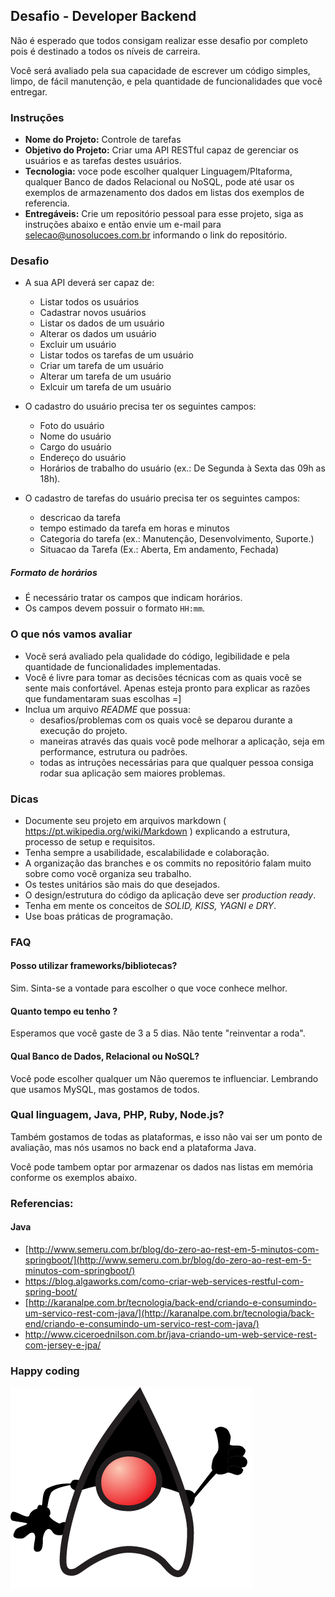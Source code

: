 ## Desafio - Developer Backend

Não é esperado que todos consigam realizar esse desafio por completo pois  é destinado a todos os níveis de carreira.

Você será avaliado pela sua capacidade de escrever um código simples, limpo, de fácil manutenção, e pela quantidade de funcionalidades que você entregar.

### Instruções

- **Nome do Projeto:** Controle de tarefas
- **Objetivo do Projeto:** Criar uma API RESTful capaz de gerenciar os usuários e as tarefas destes usuários.
- **Tecnologia:** voce pode escolher qualquer Linguagem/Pltaforma, qualquer Banco de dados Relacional ou NoSQL, pode até usar os exemplos de armazenamento dos dados em listas dos exemplos de referencia.
- **Entregáveis:** Crie um repositório pessoal para esse projeto, siga as instruções abaixo e então envie um e-mail para selecao@unosolucoes.com.br informando o link do repositório.

### Desafio

- A sua API deverá ser capaz de:
    - Listar todos os usuários
    - Cadastrar novos usuários
    - Listar os dados de um usuário
    - Alterar os dados um usuário
    - Excluir um usuário
    - Listar todos os tarefas de um usuário
    - Criar um tarefa de um usuário
    - Alterar um tarefa de um usuário
    - Exlcuir um tarefa de um usuário

- O cadastro do usuário precisa ter os seguintes campos:
    - Foto do usuário
    - Nome do usuário
    - Cargo do usuário
    - Endereço do usuário
    - Horários de trabalho do usuário (ex.: De Segunda à Sexta das 09h as 18h).
    
- O cadastro de tarefas do usuário precisa ter os seguintes campos:
    - descricao da tarefa
    - tempo estimado da tarefa em horas e minutos
    - Categoria do tarefa (ex.: Manutenção, Desenvolvimento, Suporte.)
    - Situacao da Tarefa (Ex.: Aberta, Em andamento, Fechada)

##### Formato de horários
- É necessário tratar os campos que indicam horários. 
- Os campos devem possuir o formato `HH:mm`. 

### O que nós vamos avaliar

- Você será avaliado pela qualidade do código, legibilidade e pela quantidade de funcionalidades implementadas.
- Você é livre para tomar as decisões técnicas com as quais você se sente mais confortável. Apenas esteja pronto para explicar as razões que fundamentaram suas escolhas =]
- Inclua um arquivo *README* que possua:
  - desafios/problemas com os quais você se deparou durante a execução do projeto.
  - maneiras através das quais você pode melhorar a aplicação, seja em performance, estrutura ou padrões. 
  - todas as intruções necessárias para que qualquer pessoa consiga rodar sua aplicação sem maiores problemas.

### Dicas

- Documente seu projeto em arquivos markdown ( https://pt.wikipedia.org/wiki/Markdown ) explicando a estrutura, processo de setup e requisitos.
- Tenha sempre a usabilidade, escalabilidade e colaboração.
- A organização das branches e os commits no repositório falam muito sobre como você organiza seu trabalho.
- Os testes unitários são mais do que desejados.
- O design/estrutura do código da aplicação deve ser *production ready*.
- Tenha em mente os conceitos de *SOLID, KISS, YAGNI e DRY*.
- Use boas práticas de programação.

### FAQ

#### Posso utilizar frameworks/bibliotecas?

Sim. Sinta-se a vontade para escolher o que voce conhece melhor.

#### Quanto tempo eu tenho ?

Esperamos que você gaste de 3 a 5 dias. Não tente "reinventar a roda".

#### Qual Banco de Dados, Relacional ou NoSQL?

Você pode escolher qualquer um Não queremos te influenciar. Lembrando que usamos MySQL, mas gostamos de todos.

### Qual linguagem, Java, PHP, Ruby, Node.js?

Também gostamos de todas as plataformas, e isso não vai ser um ponto de avaliação, mas nós usamos no back end a plataforma Java.

Você pode tambem optar por armazenar os dados nas listas em memória conforme os exemplos abaixo.

### Referencias:

#### Java

* [http://www.semeru.com.br/blog/do-zero-ao-rest-em-5-minutos-com-springboot/](http://www.semeru.com.br/blog/do-zero-ao-rest-em-5-minutos-com-springboot/)
* https://blog.algaworks.com/como-criar-web-services-restful-com-spring-boot/
* [http://karanalpe.com.br/tecnologia/back-end/criando-e-consumindo-um-servico-rest-com-java/](http://karanalpe.com.br/tecnologia/back-end/criando-e-consumindo-um-servico-rest-com-java/)
* http://www.ciceroednilson.com.br/java-criando-um-web-service-rest-com-jersey-e-jpa/

### Happy coding 

![duke](./img/duke.png)